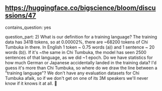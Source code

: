 ## https://huggingface.co/bigscience/bloom/discussions/47

contains_question: yes

question_part: 
2) What is our definition for a training language? The training data has 341B tokens, so at 0.00002%, there are ~68200 tokens of Chi Tumbuka in there.  In English 1 token ~ 0.75 words (a)) and 1 sentence ~ 20 words (b)). If it's ~the same in Chi Tumbuka, the model has seen 2500 sentences of that language, as we did ~1 epoch. Do we have statistics for how much German or Japanese accidentally landed in the training data? I'd guess it's more than Chi Tumbuka, so where do we draw the line between a "training language"? We don't have any evaluation datasets for Chi Tumbuka afaik, so if we don't get on one of its 3M speakers we'll never know if it knows it at all. 👻